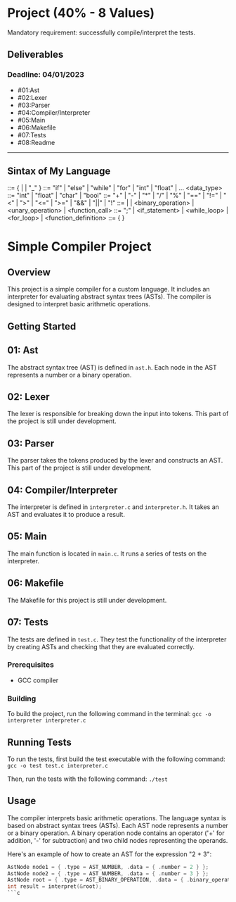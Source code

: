 # Project (40% - 8 Values)
Mandatory requirement: successfully compile/interpret the tests.

## Deliverables
### Deadline: 04/01/2023
- #01:Ast
- #02:Lexer
- #03:Parser
- #04:Compiler/Interpreter
- #05:Main
- #06:Makefile
- #07:Tests
- #08:Readme

------------------------------------------------------------------

## Sintax of My Language
<identifier> ::= <letter> { <letter> | <digit> | "_" }
<keyword> ::= "if" | "else" | "while" | "for" | "int" | "float" | ...
<data_type> ::= "int" | "float" | "char" | "bool"
<operator> ::= "+" | "-" | "*" | "/" | "%" | "==" | "!=" | "<" | ">" | "<=" | ">=" | "&&" | "||" | "!"
<expression> ::= <literal> | <identifier> | <binary_operation> | <unary_operation> | <function_call>
<statement> ::= <expression> ";" | <if_statement> | <while_loop> | <for_loop> | <function_definition>
<program> ::= { <statement> }

# Simple Compiler Project

## Overview
This project is a simple compiler for a custom language. It includes an interpreter for evaluating abstract syntax trees (ASTs). The compiler is designed to interpret basic arithmetic operations.

## Getting Started
## 01: Ast
The abstract syntax tree (AST) is defined in `ast.h`. Each node in the AST represents a number or a binary operation.

## 02: Lexer
The lexer is responsible for breaking down the input into tokens. This part of the project is still under development.

## 03: Parser
The parser takes the tokens produced by the lexer and constructs an AST. This part of the project is still under development.

## 04: Compiler/Interpreter
The interpreter is defined in `interpreter.c` and `interpreter.h`. It takes an AST and evaluates it to produce a result.

## 05: Main
The main function is located in `main.c`. It runs a series of tests on the interpreter.

## 06: Makefile
The Makefile for this project is still under development.

## 07: Tests
The tests are defined in `test.c`. They test the functionality of the interpreter by creating ASTs and checking that they are evaluated correctly.

### Prerequisites
- GCC compiler

### Building
To build the project, run the following command in the terminal:
```gcc -o interpreter interpreter.c```

## Running Tests
To run the tests, first build the test executable with the following command:
```gcc -o test test.c interpreter.c```


Then, run the tests with the following command:
```./test```


## Usage
The compiler interprets basic arithmetic operations. The language syntax is based on abstract syntax trees (ASTs). Each AST node represents a number or a binary operation. A binary operation node contains an operator ('+' for addition, '-' for subtraction) and two child nodes representing the operands.

Here's an example of how to create an AST for the expression "2 + 3":

```c
AstNode node1 = { .type = AST_NUMBER, .data = { .number = 2 } };
AstNode node2 = { .type = AST_NUMBER, .data = { .number = 3 } };
AstNode root = { .type = AST_BINARY_OPERATION, .data = { .binary_operation = { .op = '+', .left = &node1, .right = &node2 } } };
int result = interpret(&root);
```c
